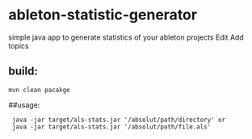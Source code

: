 # ableton-statistic-generator
simple java app to generate statistics of your ableton projects Edit
Add topics


## build:
```
mvn clean pacakge
```
##usage:
```
 java -jar target/als-stats.jar '/absolut/path/directory' or 
 java -jar target/als-stats.jar '/absolut/path/file.als'
```


